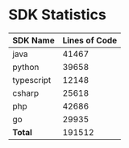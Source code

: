 # SDK Statistics

| SDK Name | Lines of Code |
| -------- | ------------- |
| java | 41467 |
| python | 39658 |
| typescript | 12148 |
| csharp | 25618 |
| php | 42686 |
| go | 29935 |
| **Total** | 191512 |
